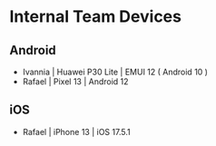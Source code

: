 # Internal Team Devices

## Android

- Ivannia | Huawei P30 Lite | EMUI 12 ( Android 10 )
- Rafael | Pixel 13 | Android 12


## iOS

- Rafael | iPhone 13 | iOS 17.5.1
